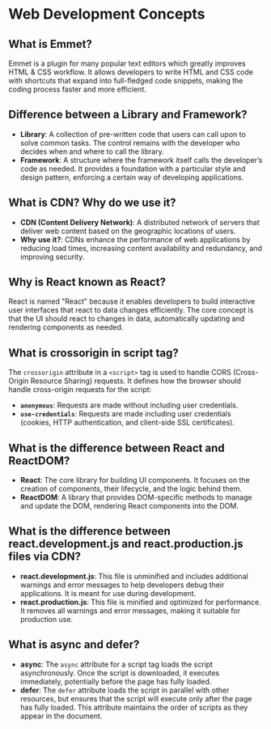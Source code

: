
# Web Development Concepts

## What is Emmet?
Emmet is a plugin for many popular text editors which greatly improves HTML & CSS workflow. It allows developers to write HTML and CSS code with shortcuts that expand into full-fledged code snippets, making the coding process faster and more efficient.

## Difference between a Library and Framework?
- **Library**: A collection of pre-written code that users can call upon to solve common tasks. The control remains with the developer who decides when and where to call the library.
- **Framework**: A structure where the framework itself calls the developer’s code as needed. It provides a foundation with a particular style and design pattern, enforcing a certain way of developing applications.

## What is CDN? Why do we use it?
- **CDN (Content Delivery Network)**: A distributed network of servers that deliver web content based on the geographic locations of users.
- **Why use it?**: CDNs enhance the performance of web applications by reducing load times, increasing content availability and redundancy, and improving security.

## Why is React known as React?
React is named "React" because it enables developers to build interactive user interfaces that react to data changes efficiently. The core concept is that the UI should react to changes in data, automatically updating and rendering components as needed.

## What is crossorigin in script tag?
The `crossorigin` attribute in a `<script>` tag is used to handle CORS (Cross-Origin Resource Sharing) requests. It defines how the browser should handle cross-origin requests for the script:
- **`anonymous`**: Requests are made without including user credentials.
- **`use-credentials`**: Requests are made including user credentials (cookies, HTTP authentication, and client-side SSL certificates).

## What is the difference between React and ReactDOM?
- **React**: The core library for building UI components. It focuses on the creation of components, their lifecycle, and the logic behind them.
- **ReactDOM**: A library that provides DOM-specific methods to manage and update the DOM, rendering React components into the DOM.

## What is the difference between react.development.js and react.production.js files via CDN?
- **react.development.js**: This file is unminified and includes additional warnings and error messages to help developers debug their applications. It is meant for use during development.
- **react.production.js**: This file is minified and optimized for performance. It removes all warnings and error messages, making it suitable for production use.

## What is async and defer?
- **async**: The `async` attribute for a script tag loads the script asynchronously. Once the script is downloaded, it executes immediately, potentially before the page has fully loaded.
- **defer**: The `defer` attribute loads the script in parallel with other resources, but ensures that the script will execute only after the page has fully loaded. This attribute maintains the order of scripts as they appear in the document.
